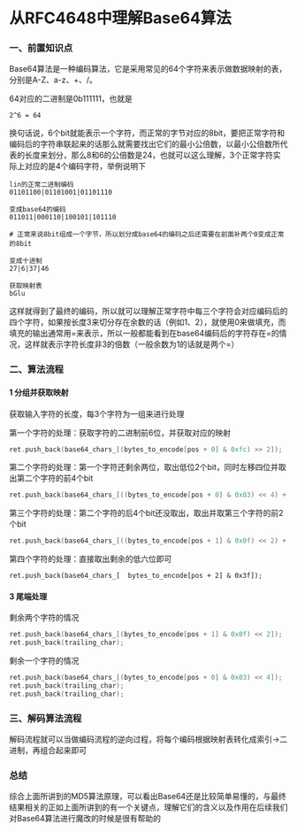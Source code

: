 # 从RFC4648中理解Base64算法


### 一、前置知识点
Base64算法是一种编码算法，它是采用常见的64个字符来表示做数据映射的表，分别是A-Z、a-z、+、/。

64对应的二进制是0b111111，也就是
```
2^6 = 64
```
换句话说，6个bit就能表示一个字符，而正常的字节对应的8bit，要把正常字符和编码后的字符串联起来的话那么就需要找出它们的最小公倍数，以最小公倍数所代表的长度来划分，那么8和6的公倍数是24，也就可以这么理解，3个正常字符实际上对应的是4个编码字符，举例说明下
```
lin的正常二进制编码
01101100|01101001|01101110

变成base64的编码
011011|000110|100101|101110

# 正常来说8bit组成一个字节，所以划分成base64的编码之后还需要在前面补两个0变成正常的8bit

变成十进制
27|6|37|46

获取映射表
bGlu
```
这样就得到了最终的编码，所以就可以理解正常字符中每三个字符会对应编码后的四个字符，如果按长度3来切分存在余数的话（例如1、2），就使用0来做填充，而填充的输出通常用=来表示，所以一般都能看到在base64编码后的字符存在=的情况，这样就表示字符长度非3的倍数（一般余数为1的话就是两个=）
### 二、算法流程
#### 1 分组并获取映射
获取输入字符的长度，每3个字符为一组来进行处理

第一个字符的处理：获取字符的二进制前6位，并获取对应的映射
```c
ret.push_back(base64_chars_[(bytes_to_encode[pos + 0] & 0xfc) >> 2]);
```
第二个字符的处理：第一个字符还剩余两位，取出低位2个bit，同时左移四位并取出第二个字符的前4个bit
```c
ret.push_back(base64_chars_[((bytes_to_encode[pos + 0] & 0x03) << 4) + ((bytes_to_encode[pos + 1] & 0xf0) >> 4)]);
```
第三个字符的处理：第二个字符的后4个bit还没取出，取出并取第三个字符的前2个bit
```c
ret.push_back(base64_chars_[((bytes_to_encode[pos + 1] & 0x0f) << 2) + ((bytes_to_encode[pos + 2] & 0xc0) >> 6)]);
```
第四个字符的处理：直接取出剩余的低六位即可
```
ret.push_back(base64_chars_[  bytes_to_encode[pos + 2] & 0x3f]);
```
#### 3 尾端处理
剩余两个字符的情况
```c
ret.push_back(base64_chars_[(bytes_to_encode[pos + 1] & 0x0f) << 2]);
ret.push_back(trailing_char);
```
剩余一个字符的情况
```c
ret.push_back(base64_chars_[(bytes_to_encode[pos + 0] & 0x03) << 4]);
ret.push_back(trailing_char);
ret.push_back(trailing_char);
```
### 三、解码算法流程
解码流程就可以当做编码流程的逆向过程，将每个编码根据映射表转化成索引->二进制，再组合起来即可
### 总结
综合上面所讲到的MD5算法原理，可以看出Base64还是比较简单易懂的，与最终结果相关的正如上面所讲到的有一个关键点，理解它们的含义以及作用在后续我们对Base64算法进行魔改的时候是很有帮助的

